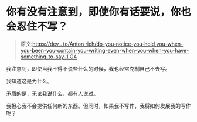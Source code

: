 # 你有没有注意到，即使你有话要说，你也会忍住不写？

> 原文:[https://dev . to/Anton rich/do-you-notice-you-hold you-when-you-been-you-contain-you-writing-even-when-you-when-you-have-something-to-say-1 O4](https://dev.to/antonrich/do-you-notice-that-you-hold-yourself-from-writing-even-when-you-have-something-to-say-1o4)

我注意到，即使当我不得不说些什么的时候，我也经常克制自己不去写。

我知道这是为什么。

矛盾的是，无论我说什么，都有人说过。

我担心我不会提供任何新的东西。但同时，如果我不写作，我将如何发展我的写作呢？